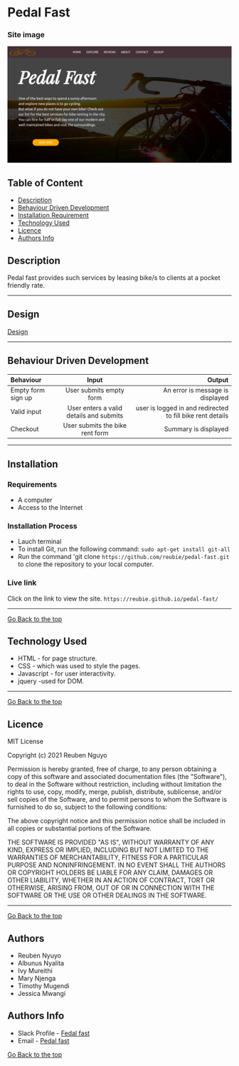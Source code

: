 # Pedal Fast

### Site image
![Site Image](imgs/site.png)
## Table of Content
+ [Description](#description)
+ [Behaviour Driven Development](#Behaviour-Driven-Development)
+ [Installation Requirement](#Installation)
+ [Technology Used](#technology-used)
+ [Licence](#licence)
+ [Authors Info](#author-Info)
## Description
 Pedal fast provides such services  by  leasing  bike/s to clients at a pocket friendly rate.


****
## Design
[Design](https://i.postimg.cc/j5WKKq9y/Screenshot-from-2021-09-23-09-53-16.png)
****
## Behaviour Driven Development
| Behaviour      | Input     | Output     |
| :------------- | :----------: | -----------: |
|  Empty form sign up   | User submits empty form | An error is message is displayed    |
|  Valid input    | User enters a valid details and submits    | user is logged in and redirected to fill bike rent details |
|  Checkout    | User submits the bike rent form   | Summary is displayed  |


****
## Installation
### Requirements
* A computer
* Access to the Internet
### Installation Process
* Lauch terminal
* To install Git, run the following command: ```sudo apt-get install git-all```
* Run the command 'git clone ```https://github.com/reubie/pedal-fast.git``` to clone the repository to your local computer.
### Live link
 Click on the link to view the site. ```https://reubie.github.io/pedal-fast/```
****
[Go Back to the top](#pedal-fast)
## Technology Used
* HTML - for page structure.
* CSS - which was used to style the pages.
* Javascript - for user interactivity.
* jquery -used for DOM.

****
[Go Back to the top](#pedal-fast)
## Licence
MIT License

Copyright (c) 2021 Reuben Nguyo

Permission is hereby granted, free of charge, to any person obtaining a copy
of this software and associated documentation files (the "Software"), to deal
in the Software without restriction, including without limitation the rights
to use, copy, modify, merge, publish, distribute, sublicense, and/or sell
copies of the Software, and to permit persons to whom the Software is
furnished to do so, subject to the following conditions:

The above copyright notice and this permission notice shall be included in all
copies or substantial portions of the Software.

THE SOFTWARE IS PROVIDED "AS IS", WITHOUT WARRANTY OF ANY KIND, EXPRESS OR
IMPLIED, INCLUDING BUT NOT LIMITED TO THE WARRANTIES OF MERCHANTABILITY,
FITNESS FOR A PARTICULAR PURPOSE AND NONINFRINGEMENT. IN NO EVENT SHALL THE
AUTHORS OR COPYRIGHT HOLDERS BE LIABLE FOR ANY CLAIM, DAMAGES OR OTHER
LIABILITY, WHETHER IN AN ACTION OF CONTRACT, TORT OR OTHERWISE, ARISING FROM,
OUT OF OR IN CONNECTION WITH THE SOFTWARE OR THE USE OR OTHER DEALINGS IN THE
SOFTWARE.


****
[Go Back to the top](#pedal-fast)
## Authors
*  Reuben Nyuyo
* Albunus Nyalita
* Ivy Mureithi
* Mary Njenga
* Timothy Mugendi
* Jessica Mwangi

## Authors Info
* Slack Profile - [Fedal fast](https://app.slack.com/client/T077KKCG6/GLRQR61NW/user_profile/U027VKL1WLT?cdn_fallback=1)
* Email - [Pedal fast](pedalfast@gmail.com)

[Go Back to the top](#pedal-fast)
